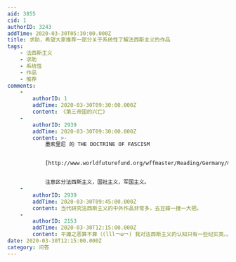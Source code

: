 ```yaml
---
aid: 3855
cid: 1
authorID: 3243
addTime: 2020-03-30T05:30:00.000Z
title: 求助，希望大家推荐一部分关于系统性了解法西斯主义的作品
tags:
    - 法西斯主义
    - 求助
    - 系统性
    - 作品
    - 推荐
comments:
    -
        authorID: 1
        addTime: 2020-03-30T09:30:00.000Z
        content: 《第三帝国的兴亡》
    -
        authorID: 2939
        addTime: 2020-03-30T09:30:00.000Z
        content: >-
            墨索里尼 的 THE DOCTRINE OF FASCISM


            [http://www.worldfuturefund.org/wffmaster/Reading/Germany/mussolini.htm](http://www.worldfuturefund.org/wffmaster/Reading/Germany/mussolini.htm)


            注意区分法西斯主义，国社主义，军国主义。
    -
        authorID: 2939
        addTime: 2020-03-30T09:45:00.000Z
        content: 当代研究法西斯主义的中外作品非常多，去豆瓣一搜一大把。
    -
        authorID: 2153
        addTime: 2020-03-30T12:15:00.000Z
        content: 平庸之恶算不算（(lll￢ω￢) 我对法西斯主义的认知只有一些纪实类。。。什么奥斯维辛啦战争回忆录啦那种的……
date: 2020-03-30T12:15:00.000Z
category: 问答
---
```



